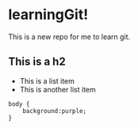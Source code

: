 # learningGit!

This is a new repo for me to learn git.

## This is a h2

- This is a list item
- This is another list item

```
body {
    background:purple;
}
```